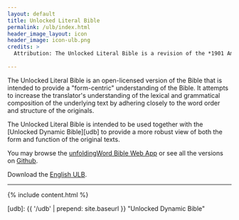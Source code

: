 ```yaml
---
layout: default
title: Unlocked Literal Bible
permalink: /ulb/index.html
header_image_layout: icon
header_image: icon-ulb.png
credits: >
  Attribution: The Unlocked Literal Bible is a revision of the *1901 American Standard Version*. The Unlocked Literal Bible was created by [Wycliffe Associates](https://wycliffeassociates.org/) and the [Door43 World Missions Community](https://door43.org/).
  
---
```


The Unlocked Literal Bible is an open-licensed version of the Bible that is intended to provide a "form-centric" understanding of the Bible. It attempts to increase the translator's understanding of the lexical and grammatical composition of the underlying text by adhering closely to the word order and structure of the originals.

The Unlocked Literal Bible is intended to be used together with the [Unlocked Dynamic Bible][udb] to provide a more robust view of both the form and function of the original texts.

You may browse the [unfoldingWord Bible Web App](https://bible.unfoldingword.org/) or see all the versions on [Github](https://github.com/unfoldingWord/ulb-en/releases).

Download the [English ULB](/en/?resource=bible-translations-ulb).

* * * * *

{% include content.html %}

[udb]: {{ '/udb' | prepend: site.baseurl }} "Unlocked Dynamic Bible"
